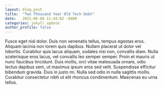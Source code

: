 ```yaml
---
layout: blog_post
title:  "Two Thousand Year Old Tech Debt"
date:   2021-06-06 11:43:02 -0400
categories: jekyll update
author_profile: false
---
```

Fusce eget nisl dolor. Duis non venenatis tellus, tempus egestas eros. Aliquam lacinia non lorem quis dapibus. Nullam placerat ut dolor vel lobortis. Curabitur quis lacus aliquam, sodales nisi non, convallis diam. Nulla scelerisque eros lacus, vel convallis leo semper semper. Proin et mauris ut nunc faucibus tincidunt. Duis mollis, orci vitae malesuada ornare, odio lectus dapibus sem, ut maximus ipsum eros sed velit. Suspendisse efficitur bibendum gravida. Duis in justo mi. Nulla sed odio in nulla sagittis mollis. Curabitur consectetur nibh ut elit rhoncus condimentum. Maecenas eu urna tellus.

